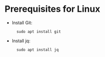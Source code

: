 # Prerequisites for Linux
- Install Git:

		sudo apt install git
- Install jq:

		sudo apt install jq
